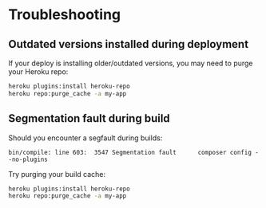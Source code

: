 # Troubleshooting

## Outdated versions installed during deployment

If your deploy is installing older/outdated versions, you may need to purge your Heroku repo:

```bash
heroku plugins:install heroku-repo
heroku repo:purge_cache -a my-app
```

## Segmentation fault during build

Should you encounter a segfault during builds: 

```
bin/compile: line 603:  3547 Segmentation fault      composer config --no-plugins
```

Try purging your build cache:

```bash
heroku plugins:install heroku-repo
heroku repo:purge_cache -a my-app
```
